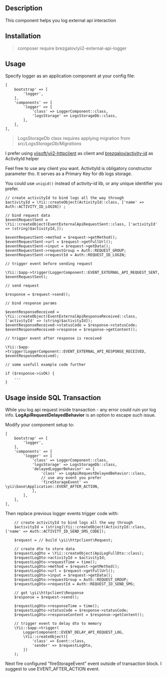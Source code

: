 ## Description

This component helps you log external api interaction

## Installation

> composer require brezgalov/yii2-external-api-logger

## Usage

Specify logger as an application component at your config file:

    [
        bootstrap' => [
            'logger',
        ],
        'components' => [
            'logger' => [
                'class' => LoggerComponent::class,
                'logsStorage' => LogsStorageDb::class,
            ],
        ],
    ],

> LogsStorageDb class requires applying migration from _src/LogsStorageDb/Migrations_

I prefer using [yiisoft/yii2-httpclient](https://github.com/yiisoft/yii2-httpclient) 
as client and [brezgalov/activity-id](https://github.com/Brezgalov/activity-id) as ActivityId helper

Feel free to use any client you want. ActivityId is obligatory constructor parameter tho.
It serves as a Primary Key for db logs storage.

You could use `uniqid()` instead of activity-id lib, or any unique identifier you prefer.

    // create activityId to bind logs all the way through
    $activityId = \Yii::createObject(ActivityId::class, ['name' => Auth::ACTIVITY_ID_LOGIN]) ;

    // bind request data
    $eventRequestSent = \Yii::createObject(EventExternalApiRequestSent::class, ['activityId' => (string)$activityId,]);

    $eventRequestSent->method = $request->getMethod();
    $eventRequestSent->url = $request->getFullUrl();
    $eventRequestSent->input = $request->getData();
    $eventRequestSent->requestGroup = Auth::REQUEST_GROUP;
    $eventRequestSent->requestId = Auth::REQUEST_ID_LOGIN;

    // trigger event before sending request

    \Yii::$app->trigger(LoggerComponent::EVENT_EXTERNAL_API_REQUEST_SENT, $eventRequestSent);

    // send request

    $response = $request->send();

    // bind response params

    $eventResponseReceived = \Yii::createObject(EventExternalApiResponseReceived::class, ['activityId' => (string)$activityId]);
    $eventResponseReceived->statusCode = $response->statusCode;
    $eventResponseReceived->response = $response->getContent();

    // trigger event after response is received

    \Yii::$app->trigger(LoggerComponent::EVENT_EXTERNAL_API_RESPONSE_RECEIVED, $eventResponseReceived);

    // some usefull example code further

    if ($response->isOk) {
        ...
    }

## Usage inside SQL Transaction

While you log api request inside transaction - any error could ruin yor log info.
**LogApiRequestDelayedBehavior** is an option to escape such issue.

Modify your component setup to:

    [
        bootstrap' => [
            'logger',
        ],
        'components' => [
            'logger' => [
                'class' => LoggerComponent::class,
                'logsStorage' => LogsStorageDb::class,
                'delayedLoggerBehavior' => [
                    'class' => LogApiRequestDelayedBehavior::class,
                    // use any event you prefer
                    'fireStorageEvent' => \yii\base\Application::EVENT_AFTER_ACTION,
                ],
            ],
        ],
    ],

Then replace previous logger events trigger code with:

        // create activityId to bind logs all the way through
        $activityId = (string)\Yii::createObject(ActivityId::class, ['name' => Auth::ACTIVITY_ID_SEND_SMS_CODE]);

        $request = // build \yii\httpclient\Request;

        // create dto to store data
        $requestLogDto = \Yii::createObject(ApiLogFullDto::class);
        $requestLogDto->activityId = $activityId;
        $requestLogDto->requestTime = time();
        $requestLogDto->method = $request->getMethod();
        $requestLogDto->url = $request->getFullUrl();
        $requestLogDto->input = $request->getData();
        $requestLogDto->requestGroup = Auth::REQUEST_GROUP;
        $requestLogDto->requestId = Auth::REQUEST_ID_SEND_SMS;

        // got \yii\httpclient\Response
        $response = $request->send();

        $requestLogDto->responseTime = time();
        $requestLogDto->statusCode = $response->statusCode;
        $requestLogDto->responseContent = $response->getContent();

        // trigger event to delay dto to memory
        \Yii::$app->trigger(
            LoggerComponent::EVENT_DELAY_API_REQUEST_LOG,
            \Yii::createObject([
                'class' => Event::class,
                'sender' => $requestLogDto,
            ])
        );

Next fire configured "fireStorageEvent" event outside of transaction block. 
I suggest to use EVENT_AFTER_ACTION event. 
